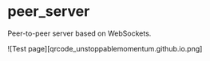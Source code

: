 # peer_server
Peer-to-peer server based on WebSockets.

![Test page][qrcode_unstoppablemomentum.github.io.png]
